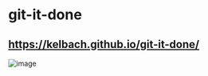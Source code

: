 # git-it-done
## https://kelbach.github.io/git-it-done/
![image](https://user-images.githubusercontent.com/87092340/134411188-96271c87-18f5-46c7-ac27-b133bb342474.png)

